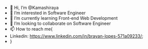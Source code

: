 - 👋 Hi, I’m @Kamashiraya
- 👀 I’m interested in Software Engineer
- 🌱 I’m currently learning Front-end Web Development
- 💞️ I’m looking to collaborate on Software Engineer
- 📫 How to reach me{
-   Linkedin: https://www.linkedin.com/in/brayan-lopes-571a09233/;
- } 

<!---
Kamashiraya/Kamashiraya is a ✨ special ✨ repository because its `README.md` (this file) appears on your GitHub profile.
You can click the Preview link to take a look at your changes.
--->
